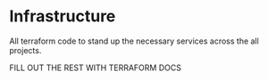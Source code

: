 # Infrastructure

All terraform code to stand up the necessary services across the all projects.

FILL OUT THE REST WITH TERRAFORM DOCS
